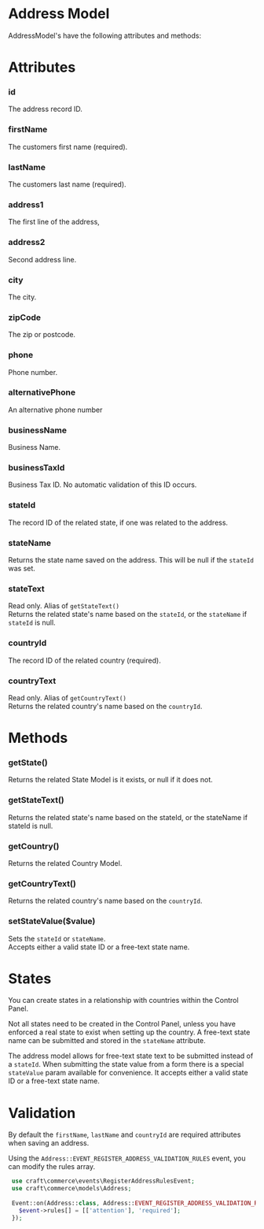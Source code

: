 # Address Model

AddressModel's have the following attributes and methods:

# Attributes

### id
The address record ID.

### firstName
The customers first name (required).

### lastName
The customers last name (required).

### address1
The first line of the address,

### address2
Second address line.

### city
The city.

### zipCode
The zip or postcode.

### phone
Phone number.

### alternativePhone
An alternative phone number

### businessName
Business Name.

### businessTaxId
Business Tax ID. No automatic validation of this ID occurs.

### stateId
The record ID of the related state, if one was related to the address. 

### stateName
Returns the state name saved on the address. This will be null if the `stateId` was set.

### stateText
Read only. Alias of `getStateText()`  
Returns the related state's name based on the `stateId`, or the `stateName` if `stateId` is null.

### countryId
The record ID of the related country (required).

### countryText
Read only. Alias of `getCountryText()`  
Returns the related country's name based on the `countryId`.

# Methods

### getState()
Returns the related State Model is it exists, or null if it does not.

### getStateText()
Returns the related state's name based on the stateId, or the stateName if stateId is null.

### getCountry()
Returns the related Country Model.

### getCountryText()
Returns the related country's name based on the `countryId`.

### setStateValue($value)
Sets the `stateId` or `stateName`.  
Accepts either a valid state ID or a free-text state name. 

# States

You can create states in a relationship with countries within the Control Panel.

Not all states need to be created in the Control Panel, unless you have enforced a real state to exist when setting up the country. A free-text state name can be submitted and stored in the `stateName` attribute.

The address model allows for free-text state text to be submitted instead of a `stateId`. When submitting the state value from a form there is a special `stateValue` param available for convenience. It accepts either a valid state ID or a free-text state name.

# Validation

By default the `firstName`, `lastName` and `countryId` are required attributes when saving an address.

Using the `Address::EVENT_REGISTER_ADDRESS_VALIDATION_RULES` event, you can modify the rules array.

 ```php
  use craft\commerce\events\RegisterAddressRulesEvent;
  use craft\commerce\models\Address;
  
  Event::on(Address::class, Address::EVENT_REGISTER_ADDRESS_VALIDATION_RULES, function(RegisterAddressRulesEvent $event) {
    $event->rules[] = [['attention'], 'required'];
  });
```

